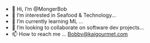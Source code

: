 - 👋 Hi, I’m @MongerBob
- 👀 I’m interested in Seafood & Technology...
- 🌱 I’m currently learning ML ...
- 💞️ I’m looking to collaborate on software dev projects...
- 📫 How to reach me ... Bobby@kaigourmet.com

<!---
MongerBob/MongerBob is a ✨ special ✨ repository because its `README.md` (this file) appears on your GitHub profile.
You can click the Preview link to take a look at your changes.
--->
